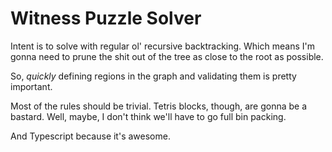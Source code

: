 # Witness Puzzle Solver

Intent is to solve with regular ol' recursive backtracking. Which means I'm gonna need to prune the
shit out of the tree as close to the root as possible.

So, *quickly* defining regions in the graph and validating them is pretty important.

Most of the rules should be trivial. Tetris blocks, though, are gonna be a bastard. Well, maybe, I don't think
we'll have to go full bin packing.

And Typescript because it's awesome.